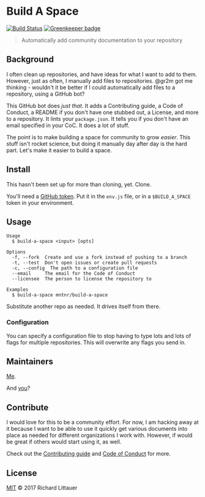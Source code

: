 # Build A Space

[![Build Status](https://travis-ci.org/mntnr/build-a-space.svg?branch=master)](https://travis-ci.org/mntnr/build-a-space) [![Greenkeeper badge](https://badges.greenkeeper.io/mntnr/build-a-space.svg)](https://greenkeeper.io/)

> Automatically add community documentation to your repository

## Background

I often clean up repositories, and have ideas for what I want to add to them. However, just as often, I manually add files to repositories. @gr2m got me thinking - wouldn't it be better if I could automatically add files to a repository, using a GitHub bot?

This GitHub bot does _just that_. It adds a Contributing guide, a Code of Conduct, a README if you don't have one stubbed out, a License, and more to a repository. It lints your `package.json`. It tells you if you don't have an email specified in your CoC. It does a lot of stuff.

The point is to make building a space for community to grow _easier_. This stuff isn't rocket science, but doing it manually day after day is the hard part. Let's make it easier to build a space.

## Install

This hasn't been set up for more than cloning, yet. Clone.

You'll need a [GitHub token](https://github.com/settings/tokens). Put it in the `env.js` file, or in a `$BUILD_A_SPACE` token in your environment.

## Usage

```
Usage
  $ build-a-space <input> [opts]

Options
  -f, --fork  Create and use a fork instead of pushing to a branch
  -t, --test  Don't open issues or create pull requests
  -c, --config  The path to a configuration file
  --email     The email for the Code of Conduct
  --licensee  The person to license the repository to

Examples
  $ build-a-space mntnr/build-a-space
```

Substitute another repo as needed. It drives itself from there.

### Configuration

You can specify a configuration file to stop having to type lots and lots of flags for multiple repositories. This will overwrite any flags you send in.


## Maintainers

[Me](https://burntfen.com).

And [you](https://github.com/mntnr/build-a-space/issues/new?title=I%20want%20to%20be%20a%20maintainer!)?

## Contribute

I would love for this to be a community effort. For now, I am hacking away at it because I want to be able to use it quickly get various documents into place as needed for different organizations I work with. However, if would be great if others would start using it, as well.

Check out the [Contributing guide](CONTRIBUTING.md) and [Code of Conduct](CODE_OF_CONDUCT.md) for more.

## License

[MIT](LICENSE) © 2017 Richard Littauer
